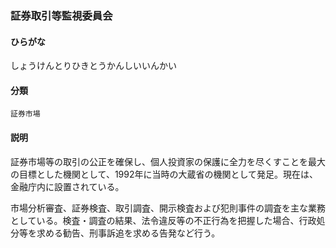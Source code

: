 <div style="display:none;">

## [あ行](securities-terms?id=あ行)
## [か行](securities-terms?id=か行)
## [さ行](securities-terms?id=さ行)

</div>

### 証券取引等監視委員会

#### ひらがな

しょうけんとりひきとうかんしいいんかい

#### 分類

`証券市場`

#### 説明

証券市場等の取引の公正を確保し、個人投資家の保護に全力を尽くすことを最大の目標とした機関として、1992年に当時の大蔵省の機関として発足。現在は、金融庁内に設置されている。
 
市場分析審査、証券検査、取引調査、開示検査および犯則事件の調査を主な業務としている。検査・調査の結果、法令違反等の不正行為を把握した場合、行政処分等を求める勧告、刑事訴追を求める告発など行う。

<div style="display:none;">

## [た行](securities-terms?id=た行)
## [な行](securities-terms?id=な行)
## [は行](securities-terms?id=は行)
## [ま行](securities-terms?id=ま行)
## [や行](securities-terms?id=や行)
## [ら行](securities-terms?id=ら行)
## [わ行](securities-terms?id=わ行)
## [英数字・記号](securities-terms?id=英数字・記号)

</div>

